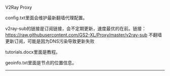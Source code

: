 V2Ray Proxy

config.txt里面会维护最新翻墙代理配置。

v2ray-sub的链接是订阅链接，会不定期更新，速度最优的在前。链接：https://raw.githubusercontent.com/GS2-XL/Proxy/master/v2ray-sub
不翻墙更新订阅，可能是因为DNS污染导致更新失败

tutorials.docx里面是教程。

geoinfo.txt里面是节点的位置信息。

--------------------------------------------------------------------------------------------
